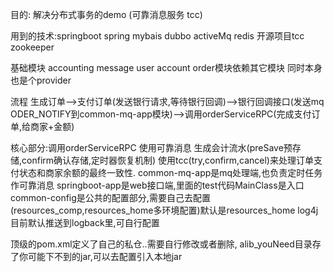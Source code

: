 目的: 解决分布式事务的demo (可靠消息服务 tcc)

用到的技术:springboot spring mybais dubbo activeMq redis 开源项目tcc zookeeper

基础模块 accounting message user account     order模块依赖其它模块 同时本身也是个provider

流程 生成订单-->支付订单(发送银行请求,等待银行回调)-->银行回调接口(发送mq ODER_NOTIFY到common-mq-app模块)-->调用orderServiceRPC(完成支付订单,给商家+金额)

核心部分:调用orderServiceRPC
     使用可靠消息 生成会计流水(preSave预存储,confirm确认存储,定时器恢复机制)  使用tcc(try,confirm,cancel)来处理订单支付状态和商家余额的最终一致性.
     common-mq-app是mq处理端,也负责定时任务作可靠消息
     springboot-app是web接口端,里面的test代码MainClass是入口
     common-config是公共的配置部分,需要自己去配置(resources_comp,resources_home多环境配置)默认是resources_home  log4j目前默认推送到logback里,可自行配置

顶级的pom.xml定义了自己的私仓..需要自行修改或者删除, alib_youNeed目录存了你可能下不到的jar,可以去配置引入本地jar